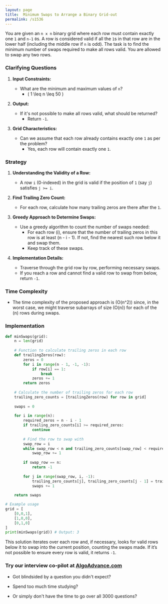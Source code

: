 ```yaml
---
layout: page
title:  Minimum Swaps to Arrange a Binary Grid-out
permalink: /s1536
---
```


You are given an `n x n` binary grid where each row must contain exactly one `1` and `n-1` `0`s. A row is considered valid if all the `1`s in that row are in the lower half (including the middle row if `n` is odd). The task is to find the minimum number of swaps required to make all rows valid. You are allowed to swap any two rows.

### Clarifying Questions

1. **Input Constraints:**
   - What are the minimum and maximum values of `n`?
     - \( 1 \leq n \leq 50 \)
   
2. **Output:**
   - If it's not possible to make all rows valid, what should be returned?
     - Return `-1`.

3. **Grid Characteristics:**
   - Can we assume that each row already contains exactly one `1` as per the problem?
     - Yes, each row will contain exactly one `1`.

### Strategy

1. **Understanding the Validity of a Row:**
   - A row `i` (0-indexed) in the grid is valid if the position of `1` (say `j`) satisfies `j >= i`.

2. **Find Trailing Zero Count:**
   - For each row, calculate how many trailing zeros are there after the `1`.

3. **Greedy Approach to Determine Swaps:**
   - Use a greedy algorithm to count the number of swaps needed:
     - For each row \(i\), ensure that the number of trailing zeros in this row is at least \(n - i - 1\). If not, find the nearest such row below it and swap them.
     - Keep track of these swaps.

4. **Implementation Details:**
   - Traverse through the grid row by row, performing necessary swaps.
   - If you reach a row and cannot find a valid row to swap from below, return `-1`.

### Time Complexity
- The time complexity of the proposed approach is \(O(n^2)\) since, in the worst case, we might traverse subarrays of size \(O(n)\) for each of the \(n\) rows during swaps.

### Implementation

```python
def minSwaps(grid):
    n = len(grid)
    
    # Function to calculate trailing zeros in each row
    def trailingZeros(row):
        zeros = 0
        for i in range(n - 1, -1, -1):
            if row[i] == 1:
                break
            zeros += 1
        return zeros
    
    # Calculate the number of trailing zeros for each row
    trailing_zero_counts = [trailingZeros(row) for row in grid]
    
    swaps = 0
    
    for i in range(n):
        required_zeros = n - i - 1
        if trailing_zero_counts[i] >= required_zeros:
            continue
        
        # Find the row to swap with
        swap_row = i
        while swap_row < n and trailing_zero_counts[swap_row] < required_zeros:
            swap_row += 1
        
        if swap_row == n:
            return -1
        
        for j in range(swap_row, i, -1):
            trailing_zero_counts[j], trailing_zero_counts[j - 1] = trailing_zero_counts[j - 1], trailing_zero_counts[j]
            swaps += 1
    
    return swaps

# Example usage
grid = [
    [0,0,1],
    [1,0,0],
    [0,1,0]
]
print(minSwaps(grid)) # Output: 3
```

This solution iterates over each row and, if necessary, looks for valid rows below it to swap into the current position, counting the swaps made. If it’s not possible to ensure every row is valid, it returns `-1`.


### Try our interview co-pilot at [AlgoAdvance.com](https://algoAdvance.com)

- Got blindsided by a question you didn't expect?

- Spend too much time studying?

- Or simply don't have the time to go over all 3000 questions?


